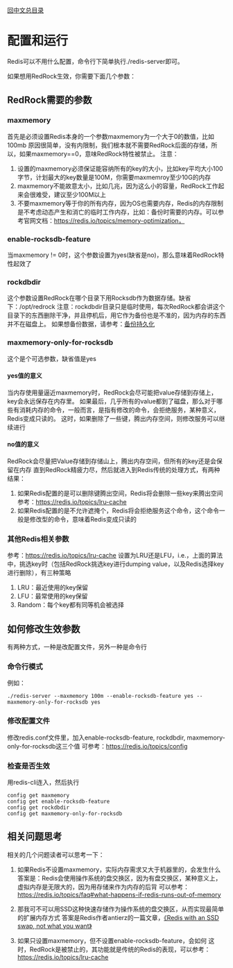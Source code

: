 [回中文总目录](menu_cn.md)

# 配置和运行

Redis可以不用什么配置，命令行下简单执行./redis-server即可。

如果想用RedRock生效，你需要下面几个参数：

## RedRock需要的参数
### maxmemory
首先是必须设置Redis本身的一个参数maxmemory为一个大于0的数值，比如100mb
原因很简单，没有内限制，我们根本就不需要RedRock后面的存储，所以，如果maxmemory==0，意味RedRock特性被禁止。
注意：
1. 设置的maxmemory必须保证能容纳所有的key的大小，比如key平均大小100字节，计划最大的key数量是100M，你需要maxmemroy至少10G的内存
2. maxmemory不能故意太小，比如几兆，因为这么小的容量，RedRock工作起来会很难受，建议至少100M以上
3. 不要maxmemory等于你的所有内存，因为OS也需要内存，Redis的内存限制是不考虑动态产生和消亡的临时工作内存，比如：备份时需要的内存。可以参考官网文档：https://redis.io/topics/memory-optimization，

### enable-rocksdb-feature
当maxmemory != 0时，这个参数设置为yes(缺省是no)，那么意味着RedRock特性起效了

### rockdbdir
这个参数设置RedRock在哪个目录下用Rocksdb作为数据存储。缺省下：/opt/redrock
注意：rockdbdir目录只是临时使用，每次RedRock都会讲这个目录下的东西删除干净，并且停机后，用它作为备份也是不准的，因为内存的东西并不在磁盘上。
如果想备份数据，请参考：[备份持久化](persistence_cn.md)

### maxmemory-only-for-rocksdb
这个是个可选参数，缺省值是yes

#### yes值的意义
当内存使用量逼近maxmemory时，RedRock会尽可能把value存储到存储上，key会永远保存在内存里。
如果最后，几乎所有的value都到了磁盘，那么对于哪些有消耗内存的命令，一般而言，是指有修改的命令，会拒绝服务，某种意义，Redis变成只读的。
这时，如果删除了一些键，腾出内存空间，则修改服务可以继续进行

#### no值的意义
RedRock会尽量把Value存储到存储山上，腾出内存空间，但所有的key还是会保留在内存
直到RedRock精疲力尽，然后就进入到Redis传统的处理方式，有两种结果：
1. 如果Redis配置的是可以删除键腾出空间，Redis将会删除一些key来腾出空间
参考：https://redis.io/topics/lru-cache
2. 如果Redis配置的是不允许遮掩个，Redis将会拒绝服务这个命令，这个命令一般是修改型的命令，意味着Redis变成只读的


### 其他Redis相关参数
参考：https://redis.io/topics/lru-cache
设置为LRU还是LFU，i.e.，上面的算法中，挑选key时（包括RedRock挑选key进行dumping value，以及Redis选择key进行删除），有三种策略
1. LRU：最近使用的key保留
2. LFU：最常使用的key保留
3. Random：每个key都有同等机会被选择

## 如何修改生效参数

有两种方式，一种是改配置文件，另外一种是命令行

### 命令行模式

例如：
```
./redis-server --maxmemory 100m --enable-rocksdb-feature yes --maxmemory-only-for-rocksdb yes
```
### 修改配置文件

修改redis.conf文件里，加入enable-rocksdb-feature, rockdbdir, maxmemory-only-for-rocksdb这三个值
可参考：https://redis.io/topics/config

### 检查是否生效

用redis-cli连入，然后执行
```
config get maxmemory
config get enable-rocksdb-feature
config get rockdbdir
config get maxmemory-only-for-rocksdb
```

## 相关问题思考

相关的几个问题读者可以思考一下：
1. 如果Redis不设置maxmemory，实际内存需求又大于机器里的，会发生什么
答案是：Redis会使用操作系统的盘交换区，因为有盘交换区，某种意义上，虚拟内存是无限大的，因为用存储来作为内存的后背
可以参考：https://redis.io/topics/faq#what-happens-if-redis-runs-out-of-memory

2. 那我可不可以用SSD这种快速存储作为操作系统的盘交换区，从而实现最简单的扩展内存方式
答案是Redis作者antierz的一篇文章，[《Redis with an SSD swap, not what you want》](http://antirez.com/news/52)

3. 如果只设置maxmemory，但不设置enable-rocksdb-feature，会如何
这时，RedRock是被禁止的，其功能就是传统的Redis的表现，可以参考：https://redis.io/topics/lru-cache